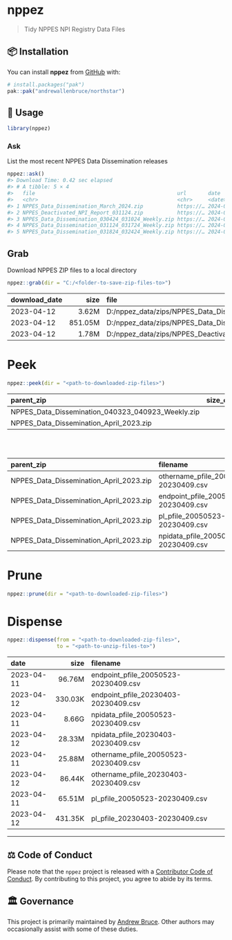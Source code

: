 
<!-- README.md is generated from README.Rmd. Please edit that file -->

# nppez

> Tidy NPPES NPI Registry Data Files

<!-- badges: start -->
<!-- badges: end -->

## :package: Installation

You can install **nppez** from [GitHub](https://github.com/) with:

``` r
# install.packages("pak")
pak::pak("andrewallenbruce/northstar")
```

## :beginner: Usage

``` r
library(nppez)
```

### Ask

List the most recent NPPES Data Dissemination releases

``` r
nppez::ask()
#> Download Time: 0.42 sec elapsed
#> # A tibble: 5 × 4
#>   file                                              url       date          size
#>   <chr>                                             <chr>     <date>     <fs::b>
#> 1 NPPES_Data_Dissemination_March_2024.zip           https://… 2024-03-11 935.96M
#> 2 NPPES_Deactivated_NPI_Report_031124.zip           https://… 2024-03-11   1.96M
#> 3 NPPES_Data_Dissemination_030424_031024_Weekly.zip https://… 2024-03-04   3.83M
#> 4 NPPES_Data_Dissemination_031124_031724_Weekly.zip https://… 2024-03-11    3.8M
#> 5 NPPES_Data_Dissemination_031824_032424_Weekly.zip https://… 2024-03-18   4.31M
```

## Grab

Download NPPES ZIP files to a local directory

``` r
nppez::grab(dir = "C:/<folder-to-save-zip-files-to>")
```

| download_date |    size | file                                                                 |
|:--------------|--------:|:---------------------------------------------------------------------|
| 2023-04-12    |   3.62M | D:/nppez_data/zips/NPPES_Data_Dissemination_040323_040923_Weekly.zip |
| 2023-04-12    | 851.05M | D:/nppez_data/zips/NPPES_Data_Dissemination_April_2023.zip           |
| 2023-04-12    |   1.78M | D:/nppez_data/zips/NPPES_Deactivated_NPI_Report_041023.zip           |

# Peek

``` r
nppez::peek(dir = "<path-to-downloaded-zip-files>")
```

| parent_zip                                        | size_compressed | size_uncompressed |
|:--------------------------------------------------|----------------:|------------------:|
| NPPES_Data_Dissemination_040323_040923_Weekly.zip |           2.72M |            29.16M |
| NPPES_Data_Dissemination_April_2023.zip           |         850.15M |             8.84G |

<br><br>

| parent_zip                              | filename                              | size_compressed | size_uncompressed |
|:----------------------------------------|:--------------------------------------|----------------:|------------------:|
| NPPES_Data_Dissemination_April_2023.zip | othername_pfile_20050523-20230409.csv |           8.97M |            25.88M |
| NPPES_Data_Dissemination_April_2023.zip | endpoint_pfile_20050523-20230409.csv  |          17.53M |            96.76M |
| NPPES_Data_Dissemination_April_2023.zip | pl_pfile_20050523-20230409.csv        |             22M |            65.51M |
| NPPES_Data_Dissemination_April_2023.zip | npidata_pfile_20050523-20230409.csv   |         801.64M |             8.66G |

# Prune

``` r
nppez::prune(dir = "<path-to-downloaded-zip-files>")
```

# Dispense

``` r
nppez::dispense(from = "<path-to-downloaded-zip-files>",
                to = "<path-to-unzip-files-to>")
```

| date       |    size | filename                              |
|:-----------|--------:|:--------------------------------------|
| 2023-04-11 |  96.76M | endpoint_pfile_20050523-20230409.csv  |
| 2023-04-12 | 330.03K | endpoint_pfile_20230403-20230409.csv  |
| 2023-04-11 |   8.66G | npidata_pfile_20050523-20230409.csv   |
| 2023-04-12 |  28.33M | npidata_pfile_20230403-20230409.csv   |
| 2023-04-11 |  25.88M | othername_pfile_20050523-20230409.csv |
| 2023-04-12 |  86.44K | othername_pfile_20230403-20230409.csv |
| 2023-04-11 |  65.51M | pl_pfile_20050523-20230409.csv        |
| 2023-04-12 | 431.35K | pl_pfile_20230403-20230409.csv        |

------------------------------------------------------------------------

## :balance_scale: Code of Conduct

Please note that the `nppez` project is released with a [Contributor
Code of
Conduct](https://andrewallenbruce.github.io/northstar/CODE_OF_CONDUCT.html).
By contributing to this project, you agree to abide by its terms.

## :classical_building: Governance

This project is primarily maintained by [Andrew
Bruce](https://github.com/andrewallenbruce). Other authors may
occasionally assist with some of these duties.
